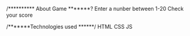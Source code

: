 /********** About Game *******?
Enter a nunber between 1-20
Check your score

/*******Technologies used ******/
HTML
CSS
JS
